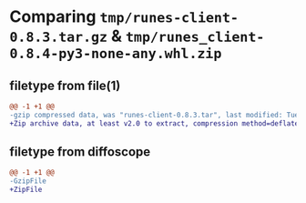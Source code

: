 # Comparing `tmp/runes-client-0.8.3.tar.gz` & `tmp/runes_client-0.8.4-py3-none-any.whl.zip`

## filetype from file(1)

```diff
@@ -1 +1 @@
-gzip compressed data, was "runes-client-0.8.3.tar", last modified: Tue Apr  9 03:35:31 2024, max compression
+Zip archive data, at least v2.0 to extract, compression method=deflate
```

## filetype from diffoscope

```diff
@@ -1 +1 @@
-GzipFile
+ZipFile
```

